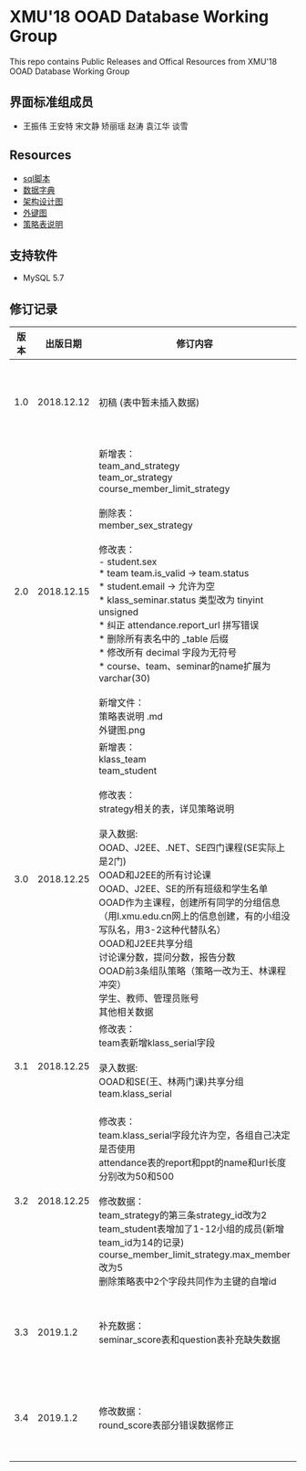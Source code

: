 # XMU'18 OOAD Database Working Group
This repo contains Public Releases and Offical Resources from XMU'18 OOAD Database Working Group

## 界面标准组成员
* 王振伟 王安特 宋文静 矫丽瑶 赵涛 袁江华 谈雪

## Resources
 * [sql脚本](https://github.com/Black-W/DatabaseStandard/blob/master/sql/init.sql)
 * [数据字典](https://github.com/Black-W/DatabaseStandard/blob/master/%E6%95%B0%E6%8D%AE%E5%AD%97%E5%85%B8.md)
 * [架构设计图](https://raw.githubusercontent.com/Black-W/DatabaseStandard/master/%E6%9E%B6%E6%9E%84%E8%AE%BE%E8%AE%A1%E5%9B%BE.bmp)
 * [外键图](https://github.com/Black-W/DatabaseStandard/blob/master/%E5%A4%96%E9%94%AE%E5%9B%BE.png)
 * [策略表说明](https://github.com/Black-W/DatabaseStandard/blob/master/%E7%AD%96%E7%95%A5%E8%A1%A8%E8%AF%B4%E6%98%8E.md)

 ## 支持软件
 * MySQL 5.7

 ## 修订记录
| 版本 | 出版日期 | 修订内容 | 作者 | 
| --- | --- | --- | --- |
| 1.0 | 2018.12.12 | 初稿 (表中暂未插入数据)| 数据库标准组  |
| 2.0 | 2018.12.15 | 新增表：<br>team_and_strategy <br> team_or_strategy <br>course_member_limit_strategy <br> <br>删除表：<br>member_sex_strategy<br> <br>修改表：<br> - student.sex <br> * team team.is_valid -> team.status <br>  * student.email -> 允许为空 <br> * klass_seminar.status 类型改为 tinyint unsigned<br>* 纠正 attendance.report_url 拼写错误<br>* 删除所有表名中的 _table 后缀 <br> * 修改所有 decimal 字段为无符号 <br>* course、team、seminar的name扩展为varchar(30) <br> <br>新增文件：<br>策略表说明 .md <br>外键图.png| 数据库标准组  |
| 3.0 | 2018.12.25 | 新增表：<br>klass_team <br> team_student <br> <br>修改表：<br> strategy相关的表，详见策略说明 <br> <br> 录入数据:<br>OOAD、J2EE、.NET、SE四门课程(SE实际上是2门)<br>OOAD和J2EE的所有讨论课<br>OOAD、J2EE、SE的所有班级和学生名单<br> OOAD作为主课程，创建所有同学的分组信息（用l.xmu.edu.cn网上的信息创建，有的小组没写队名，用3-2这种代替队名）<br>OOAD和J2EE共享分组<br>讨论课分数，提问分数，报告分数 <br>OOAD前3条组队策略（策略一改为王、林课程冲突）<br>学生、教师、管理员账号<br>其他相关数据 <br> | 数据库标准组  |
| 3.1 | 2018.12.25 | 修改表：<br> team表新增klass_serial字段<br> <br> 录入数据:<br>OOAD和SE(王、林两门课)共享分组<br>team.klass_serial<br> <br> | 数据库标准组  |
| 3.2 | 2018.12.25 | 修改表：<br> team.klass_serial字段允许为空，各组自己决定是否使用<br>attendance表的report和ppt的name和url长度分别改为50和500<br><br>修改数据：<br> team_strategy的第三条strategy_id改为2<br> team_student表增加了1-12小组的成员(新增team_id为14的记录)<br>course_member_limit_strategy.max_member改为5<br>删除策略表中2个字段共同作为主键的自增id| 数据库标准组  |
| 3.3 | 2019.1.2 | 补充数据：<br>seminar_score表和question表补充缺失数据<br> | 数据库标准组  |
| 3.4 | 2019.1.2 | 修改数据：<br>round_score表部分错误数据修正<br> | 数据库标准组  |